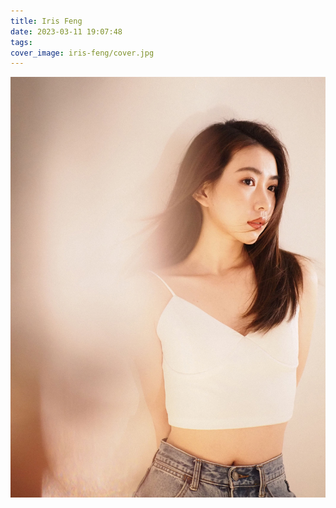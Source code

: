 ```yaml
---
title: Iris Feng
date: 2023-03-11 19:07:48
tags:
cover_image: iris-feng/cover.jpg
---
```


![](iris-feng/iris-feng.jpg)